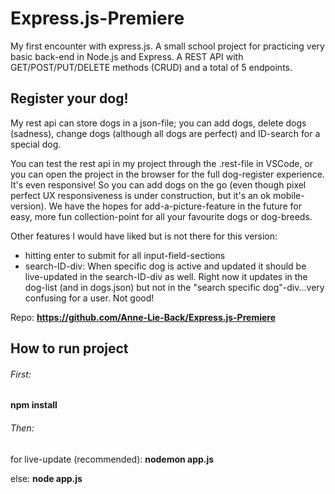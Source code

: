 # Express.js-Premiere
My first encounter with express.js. A small school project for practicing very basic back-end in Node.js and Express. A REST API with GET/POST/PUT/DELETE methods (CRUD) and a total of 5 endpoints.

## Register your dog!
My rest api can store dogs in a json-file; you can add dogs, delete dogs (sadness), change dogs (although all dogs are perfect) and ID-search for a special dog.

You can test the rest api in my project through the .rest-file in VSCode, or you can open the project in the browser for the full dog-register experience. It's even responsive! So you can add dogs on the go (even though pixel perfect UX responsiveness is under construction, but it's an ok mobile-version). We have the hopes for add-a-picture-feature in the future for easy, more fun collection-point for all your favourite dogs or dog-breeds.

Other features I would have liked but is not there for this version: 
- hitting enter to submit for all input-field-sections 
- search-ID-div: When specific dog is active and updated it should be live-updated in the search-ID-div as well. Right now it updates in the dog-list (and in dogs.json) but not in the "search specific dog"-div...very confusing for a user. Not good!


Repo: **https://github.com/Anne-Lie-Back/Express.js-Premiere**

## How to run project

###### First:

**npm install**


###### Then:
for live-update (recommended):
**nodemon app.js**


else:
**node app.js**
